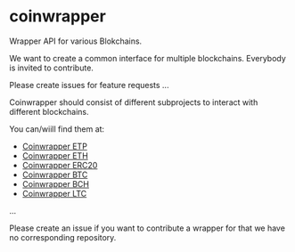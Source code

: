# coinwrapper
Wrapper API for various Blokchains.

We want to create a common interface for multiple blockchains. Everybody is invited to contribute.

Please create issues for feature requests ...

Coinwrapper should consist of different subprojects to interact with different blockchains.

You can/wiill find them at:
- [Coinwrapper ETP](https://github.com/ConscienceLand/coinwrapper-etp)
- [Coinwrapper ETH](https://github.com/ConscienceLand/coinwrapper-eth)
- [Coinwrapper ERC20](https://github.com/ConscienceLand/coinwrapper-erc20)
- [Coinwrapper BTC](https://github.com/ConscienceLand/coinwarpper-btc)
- [Coinwrapper BCH](https://github.com/ConscienceLand/coinwrapper-bch)
- [Coinwrapper LTC](https://github.com/ConscienceLand/coinwrapper-ltc)


...

Please create an issue if you want to contribute a wrapper for that we have no corresponding repository.
